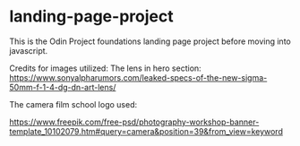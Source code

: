 # landing-page-project

This is the Odin Project foundations landing page project before moving into javascript. 

Credits for images utilized:
The lens in hero section:
https://www.sonyalpharumors.com/leaked-specs-of-the-new-sigma-50mm-f-1-4-dg-dn-art-lens/

The camera film school logo used:

https://www.freepik.com/free-psd/photography-workshop-banner-template_10102079.htm#query=camera&position=39&from_view=keyword


